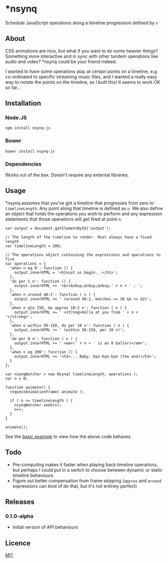# *nsynq

Schedule JavaScript operations along a timeline progression defined by `n`


## About

CSS animations are nice, but what if you want to do some heavier things? Something more interactive and in sync with other tandem operations like audio and video? *nsynq could be your friend indeed.

I wanted to have some operations play at certain points on a timeline, e.g. co-ordinated to specific streaming music files, and I wanted a really easy way to notate the points on the timeline, so I built this! It seems to work OK so far...


## Installation

### Node.JS
    npm install nsynq-js

### Bower
    bower install nsynq-js

### Dependencies

Works out of the box. Doesn't require any external libraries.


## Usage

*nsynq assumes that you've got a timeline that progresses from zero to `timelineLength`. Any point along that timeline is defined as `n`. We also define an object that holds the operations you wish to perform and any expression statements that those operations will get fired at point `n`:

    var output = document.getElementById('output');

    // The length of the timeline to render. Must always have a fixed length
    var timelineLength = 200;

    // The operations object containing the expressions and operations to fire
    var operations = {
      'when n eq 0': function () {
        output.innerHTML = '<h1>Let us begin...</h1>';
      },
      'do per 1 n': function () {
        output.innerHTML += '<br>&nbsp;&nbsp;&nbsp;' + n + ' : ';
      },
      'when n around 40:2': function ( n ) {
        output.innerHTML += ' (around 40:2, matches >= 38 && <= 42)';
      },
      'when n gte 150, do approx 10:2 n': function ( n ) {
        output.innerHTML += ' <strong>Holla at you from ' + n + '</strong>';
      },
      'when n within 50-150, do per 10 n': function ( n ) {
        output.innerHTML += ' (within 50-150, per 10 n)';
      },
      'do per 8 n': function ( n ) {
        output.innerHTML += ' <em>(' + n + ' is an 8 baller)</em>';
      },
      'when n eq 200': function () {
        output.innerHTML += '<h3>... Baby, bye-bye-bye (the end)</h3>';
      }
    };

    var nsynqWatcher = new Nsynq( timelineLength, operations );
    var n = 0;

    function animate() {
      requestAnimationFrame( animate );

      if ( n <= timelineLength ) {
        nsynqWatcher.seek(n);
        n++;
      }
    }

    animate();

See the [basic example](/examples/basic.html) to view how the above code behaves.


## Todo

* Pre-computing makes it faster when playing back timeline operations, but perhaps I could put in a switch to choose between dynamic or static timeline behaviours
* Figure out better compensation from frame skipping (`approx` and `around` expressions can kind of do that, but it's not entirely perfect)


## Releases

### 0.1.0-alpha

* Initial version of API behaviours


## Licence

[MIT](./LICENSE)
